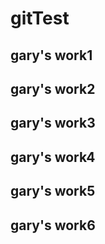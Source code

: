 # gitTest
## gary's work1
## gary's work2
## gary's work3
## gary's work4
## gary's work5
## gary's work6